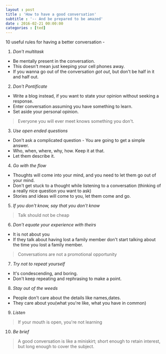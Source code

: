 ```yaml
---
layout : post
title : 'How to have a good conversation'
subtitle : '-- And be prepared to be amazed'
date : 2016-02-21 00:00:00
categories : [ted]
---
```


10 useful rules for having a better conversation -

1.  *Don't multitask*
  - Be mentally present in the conversation.
  - This doesn't mean just keeping your cell phones away.
  - If you wanna go out of the conversation *got out*, but don't be half in it and half out.

2.  *Don't Pontificate*
  - Write a blog instead, if you want to state your opinion without seeking a response.
  - Enter conversation assuming you have something to learn.
  - Set aside your personal opinion.

  > Everyone you will ever meet knows something you don't.

3. *Use open ended questions*
  - Don't ask a complicated question - You are going to get a simple answer.
  - Who, when, where, why, how. Keep it at that.
  - Let them describe it.

4. *Go with the flow*
  - Thoughts will come into your mind, and you need to let them go out of your mind.
  - Don't get stuck to a thought while listening to a conversation (thinking of a really nice question you want to ask)
  - Stories and ideas will come to you, let them come and go.
5. *If you don't know, say that you don't know*

  > Talk should not be cheap

6. *Don't equate your experience with theirs*
  - It is not about you
  - If they talk about having lost a family member don't start talking about the time you lost a family member.

  > Conversations are not a promotional opportunity

7. *Try not to repeat yourself*
  - It's condescending, and boring.
  - Don't keep repeating and rephrasing to make a point.

8. *Stay out of the weeds*
  - People don't care about the details like names,dates.
  - They care about you(what you're like, what you have in common)

9. *Listen*

  > If your mouth is open, you're not learning

10. *Be brief*

  > A good conversation is like a miniskirt; short enough to retain interest, but long enough to cover the subject.

